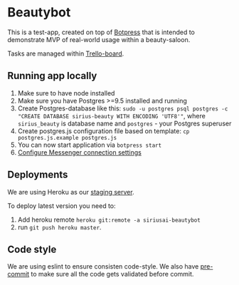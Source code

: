 # Beautybot

This is a test-app, created on top of [Botpress](https://github.com/botpress/botpress) that is intended to demonstrate MVP of real-world usage within a beauty-saloon.

Tasks are managed within [Trello-board](https://trello.com/b/V0wZGYbZ/audition-sirius.ai).

## Running app locally

1. Make sure to have node installed
2. Make sure you have Postgres >=9.5 installed and running
3. Create Postgres-database like this: `sudo -u postgres psql postgres -c "CREATE DATABASE sirius-beauty WITH ENCODING 'UTF8'"`, where `sirius_beauty` is database name and `postgres` - your Postgres superuser
4. Create postgres.js configuration file based on template: `cp postgres.js.example postgres.js`
4. You can now start application via `botpress start`
5. [Configure Messenger connection settings](https://github.com/botpress/botpress-examples/tree/master/hello-world-bot#6-configure-messenger-connection-settings)

## Deployments

We are using Heroku as our [staging server](https://siriusai-beautybot.herokuapp.com/).

To deploy latest version you need to:
1. Add heroku remote `heroku git:remote -a siriusai-beautybot`
2. run `git push heroku master`.

## Code style

We are using eslint to ensure consisten code-style. We also have [pre-commit](https://github.com/observing/pre-commit) to make sure all the code gets validated before commit.

